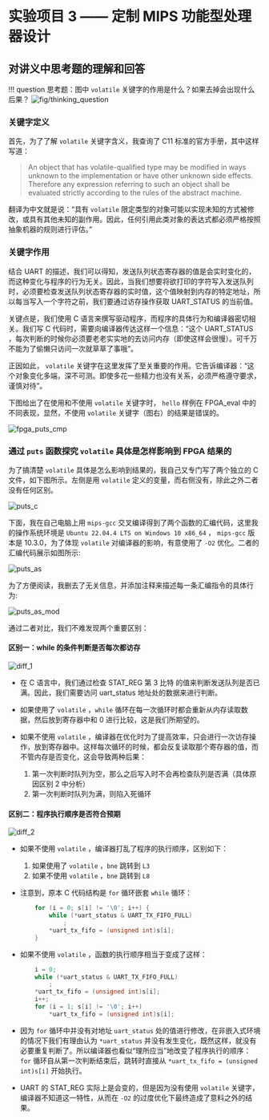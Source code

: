 # 实验项目 3 —— 定制 MIPS 功能型处理器设计

## 对讲义中思考题的理解和回答

!!! question
    思考题：图中 `volatile` 关键字的作用是什么？如果去掉会出现什么后果？
    ![fig/thinking_question](fig/thinking_question.jpg)

### 关键字定义

首先，为了了解 `volatile` 关键字含义，我查询了 C11 标准的官方手册，其中这样写道：

>An object that has volatile-qualified type may be modified in ways unknown to the implementation or have other unknown side effects. Therefore any expression referring to such an object shall be evaluated strictly according to the rules of the abstract machine.

翻译为中文就是说：“具有 `volatile` 限定类型的对象可能以实现未知的方式被修改，或具有其他未知的副作用。因此，任何引用此类对象的表达式都必须严格按照抽象机器的规则进行评估。”

### 关键字作用

结合 UART 的描述，我们可以得知，发送队列状态寄存器的值是会实时变化的，而这种变化与程序的行为无关。因此，当我们想要将欲打印的字符写入发送队列时，必须要检查发送队列状态寄存器的实时值，这个值映射到内存的特定地址，所以每当写入一个字符之前，我们要通过访存操作获取 UART_STATUS 的当前值。

关键点是，我们使用 C 语言来撰写驱动程序，而程序的具体行为和编译器密切相关。我们写 C 代码时，需要向编译器传达这样一个信息：“这个 UART_STATUS ，每次判断的时候你必须要老老实实地的去访问内存（即使这样会很慢）。可千万不能为了偷懒只访问一次就草草了事哦”。

正因如此， `volatile` 关键字在这里发挥了至关重要的作用。它告诉编译器：“这个对象变化多端，深不可测。即使多花一些精力也没有关系，必须严格遵守要求，谨慎对待”。

下图给出了在使用和不使用 `volatile` 关键字时， `hello` 样例在 FPGA_eval 中的不同表现，显然，不使用 `volatile` 关键字（图右）的结果是错误的。

![fpga_puts_cmp](fig/fpga_puts_cmp.jpg)

### 通过 `puts` 函数探究 `volatile` 具体是怎样影响到 FPGA 结果的

为了搞清楚 `volatile` 具体是怎么影响到结果的，我自己又专门写了两个独立的 C 文件，如下图所示。左侧是用 `volatile` 定义的变量，而右侧没有，除此之外二者没有任何区别。

![puts_c](fig/puts_c.jpg)

下面，我在自己电脑上用 `mips-gcc` 交叉编译得到了两个函数的汇编代码，这里我的操作系统环境是 `Ubuntu 22.04.4 LTS on Windows 10 x86_64` ， `mips-gcc` 版本是 10.3.0，为了体现 `volatile` 对编译器的影响，有意使用了  `-O2` 优化。二者的汇编代码展示如图所示:

![puts_as](fig/puts_as.jpg)

为了方便阅读，我删去了无关信息，并添加注释来描述每一条汇编指令的具体行为:

![puts_as_mod](fig/puts_as_mod.jpg)

通过二者对比，我们不难发现两个重要区别：

#### 区别一：while 的条件判断是否每次都访存

![diff_1](fig/diff_1.jpg)

- 在 C 语言中，我们通过检查 STAT_REG 第 3 比特 的值来判断发送队列是否已满。因此，我们需要访问 uart_status 地址处的数据来进行判断。

- 如果使用了 `volatile` ，`while` 循环在每一次循环时都会重新从内存读取数据，然后放到寄存器中和 0 进行比较，这是我们所期望的。

- 如果不使用 `volatile` ，编译器在优化时为了提高效率，只会进行一次访存操作，放到寄存器中。这样每次循环的时候，都会反复读取那个寄存器的值，而不管内存是否变化，这会导致两种后果：
  1. 第一次判断时队列为空，那么之后写入时不会再检查队列是否满（具体原因区别 2 中分析）
  2. 第一次判断时队列为满，则陷入死循环

#### 区别二：程序执行顺序是否符合预期

![diff_2](fig/diff_2.jpg)

- 如果不使用 `volatile` ，编译器打乱了程序的执行顺序，区别如下：
  1. 如果使用了 `volatile` ，`bne` 跳转到 `L3`
  2. 如果不使用 `volatile` ，`bne` 跳转到 `L8`

- 注意到，原本 C 代码结构是 `for` 循环嵌套 `while` 循环：

    ```C
        for (i = 0; s[i] != '\0'; i++) {
            while (*uart_status & UART_TX_FIFO_FULL)
                ;
            *uart_tx_fifo = (unsigned int)s[i];
        }
    ```

- 如果不使用 `volatile` ，函数的执行顺序相当于变成了这样：

    ```C
        i = 0;
        while (*uart_status & UART_TX_FIFO_FULL)
            ;
        *uart_tx_fifo = (unsigned int)s[i];
        i++;
        for (i = 1; s[i] != '\0'; i++)
            *uart_tx_fifo = (unsigned int)s[i];
    ```

- 因为 `for` 循环中并没有对地址 `uart_status` 处的值进行修改，在非嵌入式环境的情况下我们有理由认为 `*uart_status` 并没有发生变化，既然这样，就没有必要重复判断了。所以编译器也看似“理所应当”地改变了程序执行的顺序：`for` 循环自从第一次判断结束后，跳转时直接从 `*uart_tx_fifo = (unsigned int)s[i]` 开始执行。

- UART 的 STAT_REG 实际上是会变的，但是因为没有使用 `volatile` 关键字，编译器不知道这一特性，从而在 `-O2` 的过度优化下最终造成了意料之外的结果。
